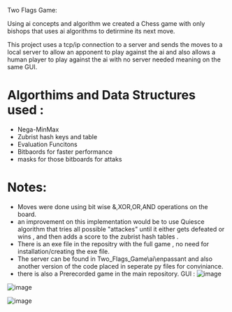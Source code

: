 Two Flags Game:

Using ai concepts and algorithm we created a Chess game with only bishops that uses ai algorithms to detirmine its next move.

This project uses a tcp/ip connection to a server and sends the moves to a local server to allow an apponent to play against the ai and also allows a human player to play against the ai with no server needed meaning on the same GUI.

# Algorthims and Data Structures used :
   * Nega-MinMax
   * Zubrist hash keys and table
   * Evaluation Funcitons 
   * Bitbaords for faster performance 
   * masks for those bitboards for attaks 

# Notes:  
* Moves were done using bit wise &,XOR,OR,AND operations on the board.
* an improvement on this implementation would be to use Quiesce algorithm that tries all possible "attackes" until it either gets defeated or wins , and then adds a score to the zubrist hash tables .  
* There is an exe file in the repositry with the full game , no need for installation/creating the exe file.
* The server can be found in Two_Flags_Game\ai\enpassant and also another version of the code placed in seperate py files for conviniance.
* there is also a Prerecorded game in the main repository.
GUI :
![image](https://github.com/AbednAboH/Two_Flags_Game/assets/92520508/7408989f-e56a-48fb-a0ce-b04fd0a53c7d)


![image](https://github.com/AbednAboH/Two_Flags_Game/assets/92520508/8d00eae2-a8c5-4294-b37b-65f3efe0e122)


![image](https://github.com/AbednAboH/Two_Flags_Game/assets/92520508/b03ccc7d-f6e4-4794-be00-d31a24fd093a)



